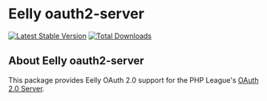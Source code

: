 # Eelly oauth2-server

[![Latest Stable Version](https://poser.pugx.org/eelly/oauth2-server/v/stable.png)](https://packagist.org/packages/eelly/oauth2-server)
[![Total Downloads](https://poser.pugx.org/eelly/oauth2-server/downloads.png)](https://packagist.org/packages/eelly/oauth2-server)

## About Eelly oauth2-server

This package provides Eelly OAuth 2.0 support for the PHP League's [OAuth 2.0 Server](https://github.com/thephpleague/oauth2-server).